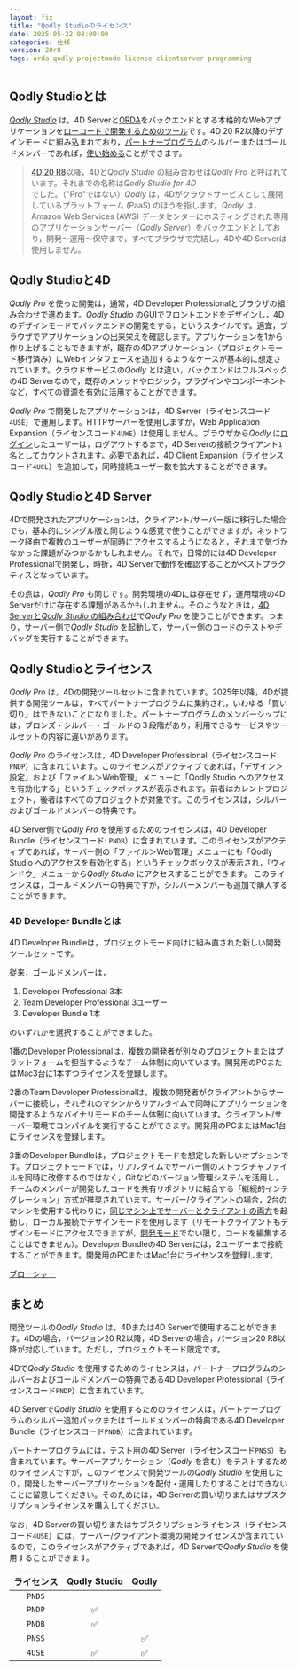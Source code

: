 ```yaml
---
layout: fix
title: "Qodly Studioのライセンス"
date: 2025-05-22 08:00:00
categories: 仕様
version: 20r8
tags: orda qodly projectmode license clientserver programming
---
```


## Qodly Studioとは

[*Qodly Studio*](https://blog.4d.com/ja/introducing-qodly-studio/) は，4D Serverと[ORDA](https://developer.4d.com/docs/ja/ORDA/overview)をバックエンドとする本格的なWebアプリケーションを[ローコードで開発するためのツール](https://blog.4d.com/ja/master-web-applications-with-4d-qodly-pro-a-tutorial-series/)です。4D 20 R2以降のデザインモードに組み込まれており，[パートナープログラム](https://jp.4d.com/4d-partner-program)のシルバーまたはゴールドメンバーであれば，[使い始める](https://blog.4d.com/ja/get-started-with-qodly-studio/)ことができます。

> [4D 20 R8](https://blog.4d.com/ja/4d-qodly-pro-whats-new-in-4d-20-r8/)以降，4Dと*Qodly Studio* の組み合わせは*Qodly Pro* と呼ばれています。それまでの名称は*Qodly Studio for 4D* でした。（"Pro"ではない）*Qodly* は，4Dがクラウドサービスとして展開しているプラットフォーム (PaaS) のほうを指します。*Qodly* は，Amazon Web Services (AWS) データセンターにホスティングされた専用のアプリケーションサーバー（*Qodly Server*）をバックエンドとしており，開発〜運用〜保守まで，すべてブラウザで完結し，4Dや4D Serverは使用しません。

## Qodly Studioと4D

*Qodly Pro* を使った開発は，通常，4D Developer Professionalとブラウザの組み合わせで進めます。*Qodly Studio* のGUIでフロントエンドをデザインし，4Dのデザインモードでバックエンドの開発をする，というスタイルです。適宜，ブラウザでアプリケーションの出来栄えを確認します。アプリケーションを1から作り上げることもできますが，既存の4Dアプリケーション（プロジェクトモード移行済み）にWebインタフェースを追加するようなケースが基本的に想定されています。クラウドサービスの*Qodly* とは違い，バックエンドはフルスペックの4D Serverなので，既存のメソッドやロジック，プラグインやコンポーネントなど，すべての資源を有効に活用することができます。

*Qodly Pro* で開発したアプリケーションは，4D Server（ライセンスコード`4USE`）で運用します。HTTPサーバーを使用しますが，Web Application Expansion（ライセンスコード`4UWE`）は使用しません。ブラウザから*Qodly* に[ログイン](https://blog.4d.com/ja/improved-4d-client-licenses-usage-with-qodly-studio-for-4d/)したユーザーは，ログアウトするまで，4D Serverの接続クライアント`1`名としてカウントされます。必要であれば，4D Client Expansion（ライセンスコード`4UCL`）を追加して，同時接続ユーザー数を拡大することができます。

## Qodly Studioと4D Server

4Dで開発されたアプリケーションは，クライアント/サーバー版に移行した場合でも，基本的にシングル版と同じような感覚で使うことができますが，ネットワーク経由で複数のユーザーが同時にアクセスするようになると，それまで気づかなかった課題がみつかるかもしれません。それで，日常的には4D Developer Professionalで開発し，時折，4D Serverで動作を確認することがベストプラクティスとなっています。

その点は，*Qodly Pro* も同じです。開発環境の4Dには存在せず，運用環境の4D Serverだけに存在する課題があるかもしれません。そのようなときは，[4D Serverと*Qodly Studio* の組み合わせ](https://blog.4d.com/ja/access-qodly-studio-for-4d-directly-from-your-4d-server-to-test-and-debug-your-code/)で*Qodly Pro* を使うことができます。つまり，サーバー側で*Qodly Studio* を起動して，サーバー側のコードのテストやデバッグを実行することができます。

## Qodly Studioとライセンス

*Qodly Pro* は，4Dの開発ツールセットに含まれています。2025年以降，4Dが提供する開発ツールは，すべてパートナープログラムに集約され，いわゆる「買い切り」はできないことになりました。パートナープログラムのメンバーシップには，ブロンズ・シルバー・ゴールドの３段階があり，利用できるサービスやツールセットの内容に違いがあります。

*Qodly Pro* のライセンスは，4D Developer Professional（ライセンスコード: `PNDP`）に含まれています。このライセンスがアクティブであれば，「デザイン＞設定」および「ファイル＞Web管理」メニューに「Qodly Studio へのアクセスを有効化する」というチェックボックスが表示されます。前者はカレントプロジェクト，後者はすべてのプロジェクトが対象です。このライセンスは，シルバーおよびゴールドメンバーの特典です。

4D Server側で*Qodly Pro* を使用するためのライセンスは，4D Developer Bundle（ライセンスコード: `PNDB`）に含まれています。このライセンスがアクティブであれば，サーバー側の「ファイル＞Web管理」メニューにも「Qodly Studio へのアクセスを有効化する」というチェックボックスが表示され，「ウィンドウ」メニューから*Qodly Studio* にアクセスすることができます。 このライセンスは，ゴールドメンバーの特典ですが，シルバーメンバーも追加で購入することができます。

### 4D Developer Bundleとは

4D Developer Bundleは，プロジェクトモード向けに組み直された新しい開発ツールセットです。

従来，ゴールドメンバーは，

1. Developer Professional 3本
2. Team Developer Professional 3ユーザー
3. Developer Bundle 1本

のいずれかを選択することができました。

1番のDeveloper Professionalは，複数の開発者が別々のプロジェクトまたはプラットフォームを担当するようなチーム体制に向いています。開発用のPCまたはMac3台に1本ずつライセンスを登録します。

2番のTeam Developer Professionalは，複数の開発者がクライアントからサーバーに接続し，それぞれのマシンからリアルタイムで同時にアプリケーションを開発するようなバイナリモードのチーム体制に向いています。クライアント/サーバー環境でコンパイルを実行することができます。開発用のPCまたはMac1台にライセンスを登録します。

3番のDeveloper Bundleは，プロジェクトモードを想定した新しいオプションです。プロジェクトモードでは，リアルタイムでサーバー側のストラクチャファイルを同時に改修するのではなく，Gitなどのバージョン管理システムを活用し，チームのメンバーが開発したコードを共有リポジトリに結合する「継続的インテグレーション」方式が推奨されています。サーバー/クライアントの場合，2台のマシンを使用する代わりに，[同じマシン上でサーバーとクライアントの両方](https://developer.4d.com/docs/ja/Desktop/clientServer#4d-と-4d-server-の同じマシン上での使用)を起動し，ローカル接続でデザインモードを使用します（リモートクライアントもデザインモードにアクセスできますが，[開発モード](https://blog.4d.com/ja/developing-concurrently-on-4d-server-in-project-mode/)でない限り，コードを編集することはできません）。Developer Bundleの4D Serverには，2ユーザーまで接続することができます。開発用のPCまたはMac1台にライセンスを登録します。

<i class="fa fa-external-link" aria-hidden="true"></i> [ブローシャー](https://download.4d.com/Documents/Website/PartnerProgram/JP/PartnerProgram_Brochure_jp.pdf)

## まとめ

開発ツールの*Qodly Studio* は，4Dまたは4D Serverで使用することができます。4Dの場合，バージョン20 R2以降，4D Serverの場合，バージョン20 R8以降が対応しています。ただし，プロジェクトモード限定です。

4Dで*Qodly Studio* を使用するためのライセンスは，パートナープログラムのシルバーおよびゴールドメンバーの特典である4D Developer Professional（ライセンスコード`PNDP`）に含まれています。

4D Serverで*Qodly Studio* を使用するためのライセンスは，パートナープログラムのシルバー追加パックまたはゴールドメンバーの特典である4D Developer Bundle（ライセンスコード`PNDB`）に含まれています。

パートナープログラムには，テスト用の4D Server（ライセンスコード`PNSS`）も含まれています。サーバーアプリケーション（*Qodly* を含む）をテストするためのライセンスですが，このライセンスで開発ツールの*Qodly Studio* を使用したり，開発したサーバーアプリケーションを配付・運用したりすることはできないことに留意してください。そのためには，4D Serverの買い切りまたはサブスクリプションライセンスを購入してください。

なお，4D Serverの買い切りまたはサブスクリプションライセンス（ライセンスコード`4USE`）には，サーバー/クライアント環境の開発ライセンスが含まれているので，このライセンスがアクティブであれば，4D Serverで*Qodly Studio* を使用することができます。

|ライセンス|Qodly Studio|Qodly|
|:-:|:-:|:-:|
|`PNDS`|||
|`PNDP`|✅||
|`PNDB`|✅||
|`PNSS`||✅|
|`4USE`|✅|✅|

